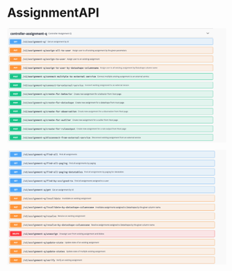 # AssignmentAPI

![](../.gitbook/assets/image%20%2844%29.png)

![](../.gitbook/assets/image%20%2847%29.png)

